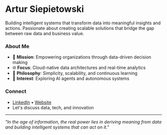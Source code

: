 # Artur Siepietowski

Building intelligent systems that transform data into meaningful insights and actions. Passionate about creating scalable solutions that bridge the gap between raw data and business value.

### About Me

- 🎯 **Mission**: Empowering organizations through data-driven decision making
- 🌐 **Focus**: Cloud-native data architectures and real-time analytics
- 🧠 **Philosophy**: Simplicity, scalability, and continuous learning
- 🤖 **Interest**: Exploring AI agents and autonomous systems

### Connect

- [LinkedIn](https://www.linkedin.com/in/artur-siepietowski/) • [Website](https://www.siepietowski.pl)
- Let's discuss data, tech, and innovation

---
*"In the age of information, the real power lies in deriving meaning from data and building intelligent systems that can act on it."*
